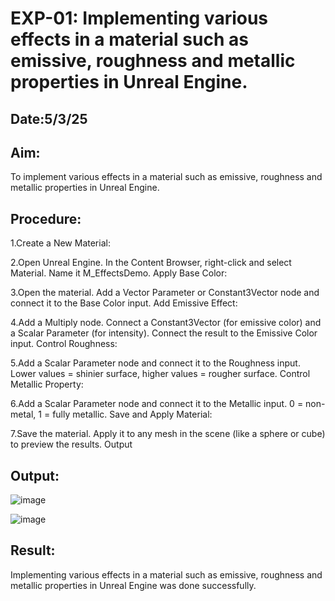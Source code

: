 # EXP-01: Implementing various effects in a material such as emissive, roughness and metallic properties in Unreal Engine.
## Date:5/3/25
## Aim:
To implement various effects in a material such as emissive, roughness and metallic
properties in Unreal Engine.

## Procedure:
1.Create a New Material:

2.Open Unreal Engine.
In the Content Browser, right-click and select Material.
Name it M_EffectsDemo.
Apply Base Color:

3.Open the material.
Add a Vector Parameter or Constant3Vector node and connect it to the Base Color input.
Add Emissive Effect:

4.Add a Multiply node.
Connect a Constant3Vector (for emissive color) and a Scalar Parameter (for intensity).
Connect the result to the Emissive Color input.
Control Roughness:

5.Add a Scalar Parameter node and connect it to the Roughness input.
Lower values = shinier surface, higher values = rougher surface.
Control Metallic Property:

6.Add a Scalar Parameter node and connect it to the Metallic input.
0 = non-metal, 1 = fully metallic.
Save and Apply Material:

7.Save the material.
Apply it to any mesh in the scene (like a sphere or cube) to preview the results.
Output


## Output:

![image](https://github.com/user-attachments/assets/5ab77593-88ec-427a-b27b-e11b23fb54dd)

![image](https://github.com/user-attachments/assets/a6498699-c2d3-4a1e-bf77-1a71cd86a29c)



## Result:
Implementing various effects in a material such as emissive, roughness and metallic properties in Unreal Engine was done successfully.
